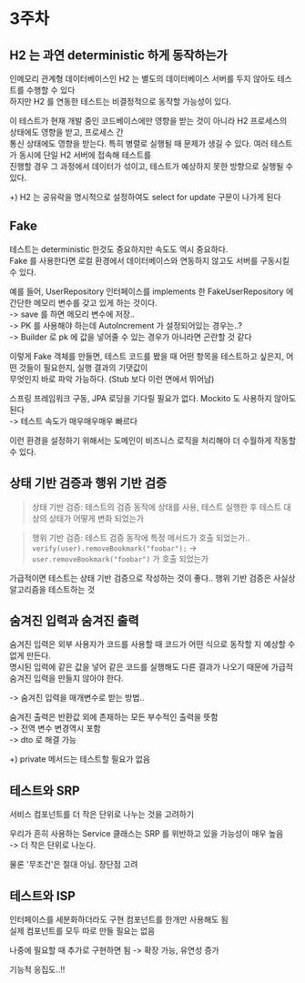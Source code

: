 # 3주차

## H2 는 과연 deterministic 하게 동작하는가

인메모리 관계형 데이터베이스인 H2 는 별도의 데이터베이스 서버를 두지 않아도 테스트를 수행할 수 있다  
하지만 H2 를 연동한 테스트는 비결정적으로 동작할 가능성이 있다.  

이 테스트가 현재 개발 중인 코드베이스에만 영향을 받는 것이 아니라 H2 프로세스의 상태에도 영향을 받고, 프로세스 간  
통신 상태에도 영향을 받는다. 특히 병렬로 실행될 때 문제가 생길 수 있다. 여러 테스트가 동시에 단일 H2 서버에 접속해 테스트를  
진행할 경우 그 과정에서 데이터가 섞이고, 테스트가 예상하지 못한 방향으로 실행될 수 있다.  

+) H2 는 공유락을 명시적으로 설정하여도 select for update 구문이 나가게 된다  

## Fake 
테스트는 deterministic 한것도 중요하지만 속도도 역시 중요하다.  
Fake 를 사용한다면 로컬 환경에서 데이터베이스와 연동하지 않고도 서버를 구동시킬 수 있다.  

예를 들어, UserRepository 인터페이스를 implements 한 FakeUserRepository 에 간단한 메모리 변수를 갖고 있게 하는 것이다.  
-> save 를 하면 메모리 변수에 저장..  
-> PK 를 사용해야 하는데 AutoIncrement 가 설정되어있는 경우는..?  
-> Builder 로 pk 에 값을 넣어줄 수 있는 경우가 아니라면 곤란할 것 같다  


이렇게 Fake 객체를 만들면, 테스트 코드를 봤을 때 어떤 항목을 테스트하고 싶은지, 어떤 것들이 필요한지, 실행 결과의 기댓값이  
무엇인지 바로 파악 가능하다. (Stub 보다 이런 면에서 뛰어남)

스프링 프레임워크 구동, JPA 로딩을 기다릴 필요가 없다. Mockito 도 사용하지 않아도 된다  
-> 테스트 속도가 매우매우매우 빠르다  

이런 환경을 설정하기 위해서는 도메인이 비즈니스 로직을 처리해야 더 수월하게 작동할 수 있다.


## 상태 기반 검증과 행위 기반 검증

>상태 기반 검증: 테스트의 검증 동작에 상태를 사용, 테스트 실행한 후 테스트 대상의 상태가 어떻게 변화 되었는가  

> 행위 기반 검증: 테스트 검증 동작에 특정 메서드가 호출 되었는가..   
> `verify(user).removeBookmark("foobar");` -> `user.removeBookmark("foobar")` 가 호출 되었는가


가급적이면 테스트는 상태 기반 검증으로 작성하는 것이 좋다.. 행위 기반 검증은 사실상 알고리즘을 테스트하는 것  


## 숨겨진 입력과 숨겨진 출력

숨겨진 입력은 외부 사용자가 코드를 사용할 때 코드가 어떤 식으로 동작할 지 예상할 수 없게 만든다.  
명시된 입력에 같은 값을 넣어 같은 코드를 실행해도 다른 결과가 나오기 때문에 가급적 숨겨진 입력을 만들지 않아야 한다.  

-> 숨겨진 입력을 매개변수로 받는 방법..  


숨겨진 출력은 반환값 외에 존재하는 모든 부수적인 출력을 뜻함  
-> 전역 변수 변경역시 포함  
-> dto 로 해결 가능  



+) private 메서드는 테스트할 필요가 없음  

## 테스트와 SRP
서비스 컴포넌트를 더 작은 단위로 나누는 것을 고려하기  

우리가 흔히 사용하는 Service 클래스는 SRP 를 위반하고 있을 가능성이 매우 높음  
-> 더 작은 단위로 나눈다.  

물론 '무조건'은 절대 아님. 장단점 고려

## 테스트와 ISP

인터페이스를 세분화하더라도 구현 컴포넌트를 한개만 사용해도 됨  
실제 컴포넌트를 모두 따로 만들 필요는 없음 

나중에 필요할 때 추가로 구현하면 됨 -> 확장 가능, 유연성 증가  

기능적 응집도..!!